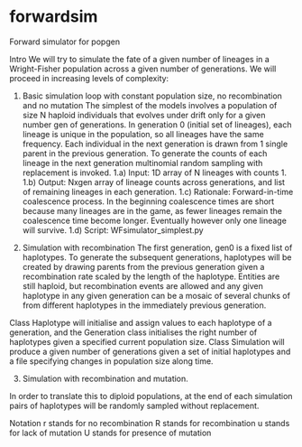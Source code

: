 # forwardsim

Forward simulator for popgen

Intro
We will try to simulate the fate of a given number of lineages in a Wright-Fisher population across a given number of generations.
We will proceed in increasing levels of complexity:

1. Basic simulation loop with constant population size, no recombination and no mutation
The simplest of the models involves a population of size N haploid individuals that evolves under drift only for a given number gen of generations. In generation 0 (initial set of lineages), each lineage is unique in the population, so all lineages have the same frequency. Each individual in the next generation is drawn from 1 single parent in the previous generation. To generate the counts of each lineage in the next generation multinomial random sampling with replacement is invoked.
1.a) Input: 1D array of N lineages with counts 1.
1.b) Output: Nxgen array of lineage counts across generations, and list of remaining lineages in each generation.
1.c) Rationale: Forward-in-time coalescence process. In the beginning coalescence times are short because many lineages are in the game, as fewer lineages remain the coalescence time become longer. Eventually however only one lineage will survive.
1.d) Script: WFsimulator_simplest.py


2. Simulation with recombination
The first generation, gen0 is a fixed list of haplotypes. To generate the subsequent generations, haplotypes will be created by drawing parents from the previous generation given a recombination rate scaled by the length of the haplotype. Entities are still haploid, but recombination events are allowed and any given haplotype in any given generation can be a mosaic of several chunks of from different haplotypes in the immediately previous generation.

Class Haplotype will initialise and assign values to each haplotype of a generation, and the Generation class initialises the right number of haplotypes given a specified current population size. Class Simulation will produce a given number of generations given a set of initial haplotypes and a file specifying changes in population size along time.

3. Simulation with recombination and mutation.

In order to translate this to diploid populations, at the end of each simulation pairs of haplotypes will be randomly sampled without replacement.   

Notation
r stands for no recombination
R stands for recombination
u stands for lack of mutation
U stands for presence of mutation

